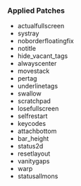 ### Applied Patches
- actualfullscreen
- systray
- noborderfloatingfix
- notitle
- hide_vacant_tags
- alwayscenter
- movestack
- pertag
- underlinetags
- swallow
- scratchpad
- losefullscreen
- selfrestart
- keycodes
- attachbottom
- bar_height
- status2d
- resetlayout
- vanitygaps
- warp
- statusallmons
